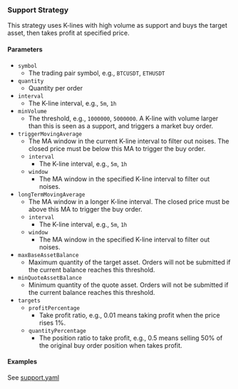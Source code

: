 ### Support Strategy

This strategy uses K-lines with high volume as support and buys the target asset, then takes profit at specified price.


#### Parameters

- `symbol`
    - The trading pair symbol, e.g., `BTCUSDT`, `ETHUSDT`
- `quantity`
    - Quantity per order
- `interval`
    - The K-line interval, e.g., `5m`, `1h`
- `minVolume`
    - The threshold, e.g., `1000000`, `5000000`. A K-line with volume larger than this is seen as a support, and 
      triggers a market buy order.  
- `triggerMovingAverage`
    - The MA window in the current K-line interval to filter out noises. The closed price must be below this MA to 
      trigger the buy order.
    - `interval`
        - The K-line interval, e.g., `5m`, `1h`
    - `window`
        - The MA window in the specified K-line interval to filter out noises.
- `longTermMovingAverage`
    - The MA window in a longer K-line interval. The closed price must be above this MA to trigger the buy order.
    - `interval`
        - The K-line interval, e.g., `5m`, `1h`
    - `window`
        - The MA window in the specified K-line interval to filter out noises.
- `maxBaseAssetBalance`
    - Maximum quantity of the target asset. Orders will not be submitted if the current balance reaches this threshold.
- `minQuoteAssetBalance`
    - Minimum quantity of the quote asset. Orders will not be submitted if the current balance reaches this threshold.
- `targets`
    - `profitPercentage`
        - Take profit ratio, e.g., 0.01 means taking profit when the price rises 1%. 
    - `quantityPercentage`
        - The position ratio to take profit, e.g., 0.5 means selling 50% of the original buy order position when takes 
          profit.


#### Examples

See [support.yaml](../../config/support.yaml)